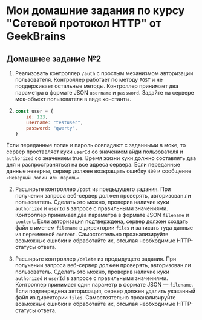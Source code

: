 # Мои домашние задания по курсу "Сетевой протокол HTTP" от GeekBrains

## Домашнее задание №2

1.  Реализовать контроллер `/auth` с простым механизмом авторизации пользователя. Контроллер работает по методу `POST` и не поддерживает остальные методы. Контроллер принимает два параметра в формате JSON `username` и `password`. Задайте на сервере мок-объект пользователя в виде константы.

1.  ```js
    const user = {
        id: 123,
        username: "testuser",
        password: "qwerty",
    }
    ```

Если переданные логин и пароль совпадают с заданными в моке, то сервер проставляет куки `userId` со значением айди пользователя и `authorized` со значением true. Время жизни куки должно составлять два дня и распространяться на все адреса сервера. Если переданные данные неверны, сервер должен возвращать ошибку `400` и сообщение `«Неверный логин или пароль»`.

2.  Расширьте контроллер `/post` из предыдущего задания. При получении запроса веб-сервер должен проверять, авторизован ли пользователь. Сделать это можно, проверив наличие куки `authorized` и `userId` в запросе с правильными значениями. Контроллер принимает два параметра в формате JSON `filename` и `content`. Если авторизация подтверждена, сервер должен создать файл с именем `filename` в директории `files` и записать туда данные из переменной `content`. Самостоятельно проанализируйте возможные ошибки и обработайте их, отсылая необходимые HTTP-статусы ответа.

3.  Расширьте контроллер `/delete` из предыдущего задания. При получении запроса веб-сервер должен проверять, авторизован ли пользователь. Сделать это можно, проверив наличие куки `authorized` и `userId` в запросе с правильными значениями. Контроллер принимает один параметр в формате JSON — `filename`. Если подтверждена авторизация, сервер должен удалить указанный файл из директории `files`. Самостоятельно проанализируйте возможные ошибки и обработайте их, отсылая необходимые HTTP-статусы ответа.

```

```
